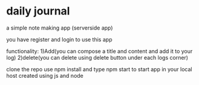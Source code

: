 # daily journal

a simple note making app (serverside app)


you have register and login to use this app

functionality:
1)Add(you can compose a title and content and add it to your log)
2)delete(you can delete using delete button under each logs corner)





clone the repo 
use npm install 
and type npm start to start app in your local host
created using js and node
